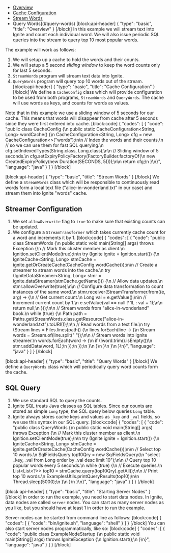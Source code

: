 * [Overview](#overview)
* [Cache Configuration](#cache-configuration)
* [Stream Words](#stream-words)
* Query Words](#query-words)
[block:api-header]
{
  "type": "basic",
  "title": "Overview"
}
[/block]
In this example we will stream text into Ignite and count each individual word. We will also issue periodic SQL queries into the stream to query top 10 most popular words. 

The example will work as follows:
1. We will setup up a cache to hold the words and their counts.
2. We will setup a 5 second *sliding window* to keep the word counts only for last 5 seconds.
3. `StreamWords` program will stream text data into Ignite.
4. `QueryWords` program will query top 10 words out of the stream.
[block:api-header]
{
  "type": "basic",
  "title": "Cache Configuration"
}
[/block]
We define a `CacheConfig` class which will provide configuration to be used from both programs, `StreamWords` and `QueryWords`.  The cache will use words as keys, and counts for words as values.

Note that in this example we use a sliding window of 5 seconds for our cache. This means that words will disappear from cache after 5 seconds since they were first entered into cache.
[block:code]
{
  "codes": [
    {
      "code": "public class CacheConfig {\n  public static CacheConfiguration<String, Long> wordCache() {\n    CacheConfiguration<String, Long> cfg = new CacheConfiguration<>(\"words\");\n\n    // Index the words and their counts,\n    // so we can use them for fast SQL querying.\n    cfg.setIndexedTypes(String.class, Long.class);\n\n    // Sliding window of 5 seconds.\n    cfg.setExpiryPolicyFactory(FactoryBuilder.factoryOf(\n      new CreatedExpiryPolicy(new Duration(SECONDS, 5))));\n\n    return cfg;\n  }\n}",
      "language": "java"
    }
  ]
}
[/block]

[block:api-header]
{
  "type": "basic",
  "title": "Stream Words"
}
[/block]
We define a `StreamWords` class which will be responsible to continuously read words form a local text file ("alice-in-wonderland.txt" in our case) and stream them into Ignite "words" cache.

## Streamer Configuration
1. We set `allowOverwrite` flag to `true` to make sure that existing counts can be updated.
2. We configure a `StreamTransformer` which takes currently cache count for a word and increments it by 1.
[block:code]
{
  "codes": [
    {
      "code": "public class StreamWords {\n  public static void main(String[] args) throws Exception {\n    // Mark this cluster member as client.\n    Ignition.setClientMode(true);\n\n    try (Ignite ignite = Ignition.start()) {\n      IgniteCache<String, Long> stmCache = ignite.getOrCreateCache(CacheConfig.wordCache());\n\n      // Create a streamer to stream words into the cache.\n      try (IgniteDataStreamer<String, Long> stmr = ignite.dataStreamer(stmCache.getName())) {\n        // Allow data updates.\n        stmr.allowOverwrite(true);\n\n        // Configure data transformation to count instances of the same word.\n        stmr.receiver(StreamTransformer.from((e, arg) -> {\n          // Get current count.\n          Long val = e.getValue();\n\n          // Increment current count by 1.\n          e.setValue(val == null ? 1L : val + 1);\n\n          return null;\n        }));\n\n        // Stream words from \"alice-in-wonderland\" book.\n        while (true) {\n          Path path = Paths.get(StreamWords.class.getResource(\"alice-in-wonderland.txt\").toURI());\n\n          // Read words from a text file.\n          try (Stream<String> lines = Files.lines(path)) {\n            lines.forEach(line -> {\n              Stream<String> words = Stream.of(line.split(\" \"));\n\n              // Stream words into Ignite streamer.\n              words.forEach(word -> {\n                if (!word.trim().isEmpty())\n                  stmr.addData(word, 1L);\n              });\n            });\n          }\n        }\n      }\n    }\n  }\n}",
      "language": "java"
    }
  ]
}
[/block]

[block:api-header]
{
  "type": "basic",
  "title": "Query Words"
}
[/block]
We define a `QueryWords` class which will periodically query word counts form the cache.

## SQL Query
1. We use standard SQL to query the counts. 
2. Ignite SQL treats Java classes as SQL tables. Since our counts are stored as simple `Long` type, the SQL query below queries `Long` table.
3. Ignite always stores cache keys and values as `_key` and `_val` fields, so we use this syntax in our SQL query.
[block:code]
{
  "codes": [
    {
      "code": "public class QueryWords {\n  public static void main(String[] args) throws Exception {\n    // Mark this cluster member as client.\n    Ignition.setClientMode(true);\n\n    try (Ignite ignite = Ignition.start()) {\n      IgniteCache<String, Long> stmCache = ignite.getOrCreateCache(CacheConfig.wordCache());\n\n      // Select top 10 words.\n      SqlFieldsQuery top10Qry = new SqlFieldsQuery(\n        \"select _key, _val from Long order by _val desc limit 10\");\n\n      // Query top 10 popular words every 5 seconds.\n      while (true) {\n        // Execute queries.\n        List<List<?>> top10 = stmCache.query(top10Qry).getAll();\n\n        // Print top 10 words.\n        ExamplesUtils.printQueryResults(top10);\n\n        Thread.sleep(5000);\n      }\n    }\n  }\n}",
      "language": "java"
    }
  ]
}
[/block]

[block:api-header]
{
  "type": "basic",
  "title": "Starting Server Nodes"
}
[/block]
In order to run the example, you need to start data nodes. In Ignite, data nodes are called `server` nodes. You can start as many server nodes as you like, but you should have at least 1 in order to run the example.

Server nodes can be started from command line as follows:
[block:code]
{
  "codes": [
    {
      "code": "bin/ignite.sh",
      "language": "shell"
    }
  ]
}
[/block]
You can also start server nodes programmatically, like so:
[block:code]
{
  "codes": [
    {
      "code": "public class ExampleNodeStartup {\n    public static void main(String[] args) throws IgniteException {\n        Ignition.start();\n    }\n}",
      "language": "java"
    }
  ]
}
[/block]